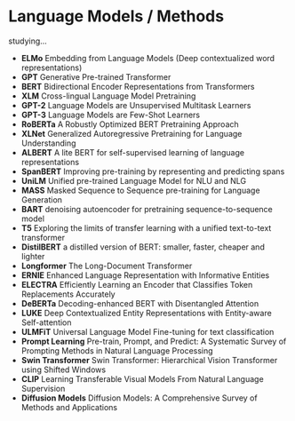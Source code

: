 # Language Models / Methods
studying...
- **ELMo** Embedding from Language Models (Deep contextualized word representations)
- **GPT** Generative Pre-trained Transformer
- **BERT** Bidirectional Encoder Representations from Transformers
- **XLM** Cross-lingual Language Model Pretraining
- **GPT-2** Language Models are Unsupervised Multitask Learners
- **GPT-3** Language Models are Few-Shot Learners
- **RoBERTa** A Robustly Optimized BERT Pretraining Approach
- **XLNet** Generalized Autoregressive Pretraining for Language Understanding
- **ALBERT** A lite BERT for self-supervised learning of language representations
- **SpanBERT** Improving pre-training by representing and predicting spans
- **UniLM** Unified pre-trained Language Model for NLU and NLG
- **MASS** Masked Sequence to Sequence pre-training for Language Generation
- **BART** denoising autoencoder for pretraining sequence-to-sequence model
- **T5** Exploring the limits of transfer learning with a unified text-to-text transformer
- **DistilBERT** a distilled version of BERT: smaller, faster, cheaper and lighter
- **Longformer** The Long-Document Transformer
- **ERNIE** Enhanced Language Representation with Informative Entities
- **ELECTRA** Efficiently Learning an Encoder that Classifies Token Replacements Accurately
- **DeBERTa** Decoding-enhanced BERT with Disentangled Attention
- **LUKE** Deep Contextualized Entity Representations with Entity-aware Self-attention
- **ULMFiT** Universal Language Model Fine-tuning for text classification
- **Prompt Learning** Pre-train, Prompt, and Predict: A Systematic Survey of Prompting Methods in Natural Language Processing
- **Swin Transformer** Swin Transformer: Hierarchical Vision Transformer using Shifted Windows
- **CLIP** Learning Transferable Visual Models From Natural Language Supervision
- **Diffusion Models** Diffusion Models: A Comprehensive Survey of Methods and Applications
